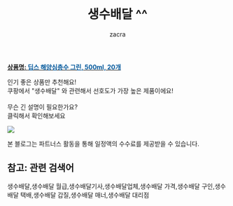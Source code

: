 ﻿---
layout: post
title:  "생수배달 ^^"
author: zacra
categories: [ 아이템 ]
tags: [생수배달,생수배달 월급,생수배달기사,생수배달업체,생수배달 가격,생수배달 구인,생수배달 택배,생수배달 갑질,생수배달 매너,생수배달 대리점]
image: https://static.coupangcdn.com/image/retail/images/1194539302276389-4ba8698c-ae17-422c-ad87-40652c889e15.jpg 
description: "쿠팡에서 생수배달 관련 키워드로 가장 고객 선호도가 높은 제품이랍니다."
rating: 4.5
---

<a href="https://link.coupang.com/re/AFFSDP?lptag=AF8407795&pageKey=121747330&itemId=361865825&vendorItemId=3880126465&traceid=V0-153-237394ad285a0b50"><b>상품명: <font color='#01579B'>딥스 해양심층수 그린, 500ml, 20개</font></b></a>

인기 좋은 상품만 추천해요!<br/>
쿠팡에서 "생수배달" 와 관련해서 선호도가 가장 높은 제품이에요!<br/><br/>
무슨 긴 설명이 필요한가요?  
클릭해서 확인해보세요


<a href="https://link.coupang.com/re/AFFSDP?lptag=AF8407795&pageKey=121747330&itemId=361865825&vendorItemId=3880126465&traceid=V0-153-237394ad285a0b50"><img src="https://thumbnail7.coupangcdn.com/thumbnails/remote/q89/image/retail/images/1194721637968570-7a2338cf-30e9-40d5-b115-59dbab71f8a2.png"></a> 

본 블로그는 파트너스 활동을 통해 일정액의 수수료를 제공받을 수 있습니다.

## 참고: 관련 검색어    
생수배달,생수배달 월급,생수배달기사,생수배달업체,생수배달 가격,생수배달 구인,생수배달 택배,생수배달 갑질,생수배달 매너,생수배달 대리점